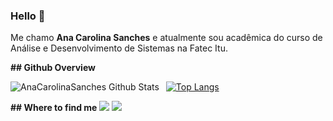### Hello 👋

<p>
    Me chamo <strong>Ana Carolina Sanches</strong> e atualmente sou acadêmica do curso de Análise e Desenvolvimento de Sistemas  na Fatec Itu.
</p> 
<strong>## Github Overview</strong>

<img align="left" alt="AnaCarolinaSanches Github Stats" src="https://github-readme-stats.vercel.app/api?username=AnaCarolinaSanches&show_icons=true" />    &nbsp;
[![Top Langs](https://github-readme-stats.vercel.app/api/top-langs/?username=AnaCarolinaSanches)](https://github.com/anuraghazra/github-readme-stats) 

<strong>## Where to find me</strong>
[<img src="https://img.shields.io/badge/linkedin-%230077B5.svg?&style=for-the-badge&logo=linkedin&logoColor=white" />](https://www.linkedin.com/in/anacarolinasanches1993/) [<img src = "https://img.shields.io/badge/instagram-%23E4405F.svg?&style=for-the-badge&logo=instagram&logoColor=white">](https://www.instagram.com/_carolinasanches/)
<!--
**AnaCarolinaSanches/AnaCarolinaSanches** is a ✨ _special_ ✨ repository because its `README.md` (this file) appears on your GitHub profile.

Here are some ideas to get you started:

- 🔭 I’m currently working on ...
- 🌱 I’m currently learning ...
- 👯 I’m looking to collaborate on ...
- 🤔 I’m looking for help with ...
- 💬 Ask me about ...
- 📫 How to reach me: ...
- 😄 Pronouns: ...
- ⚡ Fun fact: ...
-->
